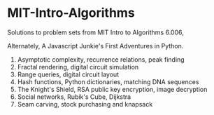 # MIT-Intro-Algorithms

Solutions to problem sets from MIT Intro to Algorithms 6.006,

Alternately, A Javascript Junkie's First Adventures in Python.

1. Asymptotic complexity, recurrence relations, peak finding
2. Fractal rendering, digital circuit simulation
3. Range queries, digital circuit layout
4. Hash functions, Python dictionaries, matching DNA sequences
5. The Knight's Shield, RSA public key encryption, image decryption
6. Social networks, Rubik's Cube, Dijkstra
7. Seam carving, stock purchasing and knapsack
